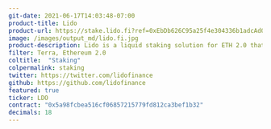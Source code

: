 ```yaml
---
git-date: 2021-06-17T14:03:48-07:00
product-title: Lido
product-url: https://stake.lido.fi?ref=0xEbDb626C95a25f4e304336b1adcAd0521a1Bdca1
image: /images/output_md/lido.fi.jpg
product-description: Lido is a liquid staking solution for ETH 2.0 that lets users stake their ETH without maintaining infrastructure
filter: Terra, Ethereum 2.0
coltitle:  "Staking"
colpermalink: staking
twitter: https://twitter.com/lidofinance
github: https://github.com/lidofinance
featured: true
ticker: LDO
contract: "0x5a98fcbea516cf06857215779fd812ca3bef1b32"
decimals: 18
---
```

